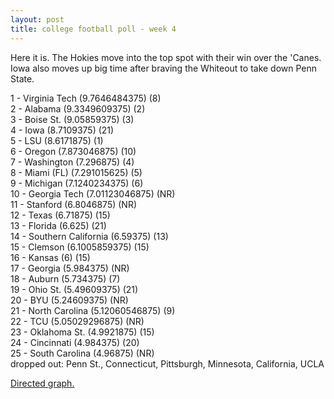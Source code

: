 ```yaml
---
layout: post
title: college football poll - week 4
---
```


Here it is. The Hokies move into the top spot with their win over the 'Canes. Iowa also moves up big time after braving the Whiteout to take down Penn State.

<p/>
1 - Virginia Tech (9.7646484375) (8) <br/>
2 - Alabama (9.3349609375) (2) <br/>
3 - Boise St. (9.05859375) (3) <br/>
4 - Iowa (8.7109375) (21) <br/>
5 - LSU (8.6171875) (1) <br/>
6 - Oregon (7.873046875) (10) <br/>
7 - Washington (7.296875) (4) <br/>
8 - Miami (FL) (7.291015625) (5) <br/>
9 - Michigan (7.1240234375) (6) <br/>
10 - Georgia Tech (7.01123046875) (NR) <br/>
11 - Stanford (6.8046875) (NR) <br/>
12 - Texas (6.71875) (15) <br/>
13 - Florida (6.625) (21) <br/>
14 - Southern California (6.59375) (13) <br/>
15 - Clemson (6.1005859375) (15) <br/>
16 - Kansas (6) (15) <br/>
17 - Georgia (5.984375) (NR) <br/>
18 - Auburn (5.734375) (7) <br/>
19 - Ohio St. (5.49609375) (21) <br/>
20 - BYU (5.24609375) (NR) <br/>
21 - North Carolina (5.12060546875) (9) <br/>
22 - TCU (5.05029296875) (NR) <br/>
23 - Oklahoma St. (4.9921875) (15) <br/>
24 - Cincinnati (4.984375) (20) <br/>
25 - South Carolina (4.96875) (NR) <br/>
dropped out: Penn St., Connecticut, Pittsburgh, Minnesota, California, UCLA

<p/>
<a href="http://img101.imageshack.us/img101/1158/footballg.jpg">Directed graph.</a>
